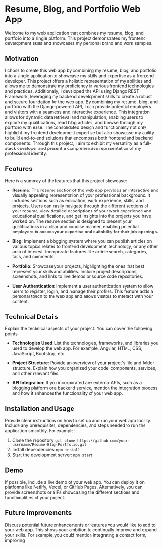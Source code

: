 # Resume, Blog, and Portfolio Web App

Welcome to my web application that combines my resume, blog, and portfolio into a single platform. This project demonstrates my frontend development skills and showcases my personal brand and work samples.

## Motivation

I chose to create this web app by combining my resume, blog, and portfolio into a single application to showcase my skills and expertise as a frontend developer. This project offers a holistic representation of my abilities and allows me to demonstrate my proficiency in various frontend technologies and practices. Additionally, I developed the API using Django REST Framework, leveraging my backend development skills to create a robust and secure foundation for the web app. By combining my resume, blog, and portfolio with the Django-powered API, I can provide potential employers and visitors with a seamless and interactive experience. This integration allows for dynamic data retrieval and manipulation, enabling users to explore my qualifications, read blog articles, and browse through my portfolio with ease. The consolidated design and functionality not only highlight my frontend development expertise but also showcase my ability to build end-to-end solutions that encompass both frontend and backend components. Through this project, I aim to exhibit my versatility as a full-stack developer and present a comprehensive representation of my professional identity.

## Features

Here is a summay of the features that this project showcase:

- **Resume**:
  The resume section of the web app provides an interactive and visually appealing representation of your professional background. It includes sections such as education, work experience, skills, and projects. Users can easily navigate through the different sections of your resume, view detailed descriptions of your work experience and educational qualifications, and get insights into the projects you have worked on. The resume section is designed to present your qualifications in a clear and concise manner, enabling potential employers to assess your expertise and suitability for their job openings.

- **Blog**: Implement a blogging system where you can publish articles on various topics related to frontend development, technology, or any other area of interest. Incorporate features like article search, categories, tags, and comments.

- **Portfolio**: Showcase your projects, highlighting the ones that best represent your skills and abilities. Include project descriptions, screenshots, and links to live demos or source code repositories.

- **User Authentication**: Implement a user authentication system to allow users to register, log in, and manage their profiles. This feature adds a personal touch to the web app and allows visitors to interact with your content.

## Technical Details

Explain the technical aspects of your project. You can cover the following points:

- **Technologies Used**: List the technologies, frameworks, and libraries you used to develop the web app. For example, Angular, HTML, CSS, JavaScript, Bootstrap, etc.

- **Project Structure**: Provide an overview of your project's file and folder structure. Explain how you organized your code, components, services, and other relevant files.

- **API Integration**: If you incorporated any external APIs, such as a blogging platform or a backend service, mention the integration process and how it enhances the functionality of your web app.

## Installation and Usage

Provide clear instructions on how to set up and run your web app locally. Include any prerequisites, dependencies, and steps needed to run the application smoothly. For example:

1. Clone the repository: `git clone https://github.com/your-username/Resume-Blog-Portfolio.git`
2. Install dependencies: `npm install`
3. Start the development server: `npm start`

## Demo

If possible, include a live demo of your web app. You can deploy it on platforms like Netlify, Vercel, or GitHub Pages. Alternatively, you can provide screenshots or GIFs showcasing the different sections and functionalities of your project.

## Future Improvements

Discuss potential future enhancements or features you would like to add to your web app. This shows your ambition to continually improve and expand your skills. For example, you could mention integrating a contact form, improving
